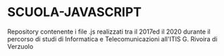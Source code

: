 # SCUOLA-JAVASCRIPT
Repository contenente i file .js realizzati tra il 2017ed il 2020 durante il percorso di studi di Informatica e Telecomunicazioni all'ITIS G. Rivoira di Verzuolo
